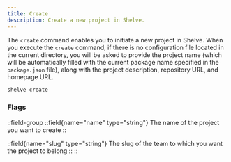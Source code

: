```yaml
---
title: Create
description: Create a new project in Shelve.
---
```


The `create` command enables you to initiate a new project in Shelve. When you execute the `create` command, if there is no configuration file located in the current directory, you will be asked to provide the project name (which will be automatically filled with the current package name specified in the `package.json` file), along with the project description, repository URL, and homepage URL.

```bash [terminal]
shelve create
```

### Flags

::field-group
  ::field{name="name" type="string"}
  The name of the project you want to create
  ::
  
  ::field{name="slug" type="string"}
  The slug of the team to which you want the project to belong
  ::
::
